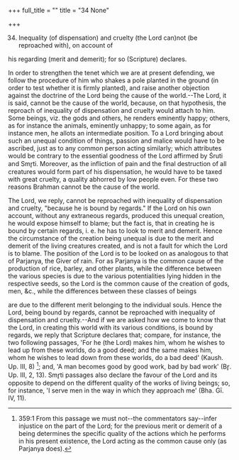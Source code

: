 +++
full_title = ""
title = "34 None"

+++


34. Inequality (of dispensation) and cruelty (the Lord can)not (be reproached with), on account of

his regarding (merit and demerit); for so (Scripture) declares.

In order to strengthen the tenet which we are at present defending, we follow the procedure of him who shakes a pole planted in the ground (in order to test whether it is firmly planted), and raise another objection against the doctrine of the Lord being the cause of the world.--The Lord, it is said, cannot be the cause of the world, because, on that hypothesis, the reproach of inequality of dispensation and cruelty would attach to him. Some beings, viz. the gods and others, he renders eminently happy; others, as for instance the animals, eminently unhappy; to some again, as for instance men, he allots an intermediate position. To a Lord bringing about such an unequal condition of things, passion and malice would have to be ascribed, just as to any common person acting similarly; which attributes would be contrary to the essential goodness of the Lord affirmed by Śruti and Smr̥ti. Moreover, as the infliction of pain and the final destruction of all creatures would form part of his dispensation, he would have to be taxed with great cruelty, a quality abhorred by low people even. For these two reasons Brahman cannot be the cause of the world.

The Lord, we reply, cannot be reproached with inequality of dispensation and cruelty, "because he is bound by regards." If the Lord on his own account, without any extraneous regards, produced this unequal creation, he would expose himself to blame; but the fact is, that in creating he is bound by certain regards, i. e. he has to look to merit and demerit. Hence the circumstance of the creation being unequal is due to the merit and demerit of the living creatures created, and is not a fault for which the Lord is to blame. The position of the Lord is to be looked on as analogous to that of Parjanya, the Giver of rain. For as Parjanya is the common cause of the production of rice, barley, and other plants, while the difference between the various species is due to the various potentialities lying hidden in the respective seeds, so the Lord is the common cause of the creation of gods, men, &c., while the differences between these classes of beings

are due to the different merit belonging to the individual souls. Hence the Lord, being bound by regards, cannot be reproached with inequality of dispensation and cruelty.--And if we are asked how we come to know that the Lord, in creating this world with its various conditions, is bound by regards, we reply that Scripture declares that; compare, for instance, the two following passages, 'For he (the Lord) makes him, whom he wishes to lead up from these worlds, do a good deed; and the same makes him, whom he wishes to lead down from these worlds, do a bad deed' (Kaush. Up. III, 8) [^fn_316]; and, 'A man becomes good by good work, bad by bad work' (Br̥. Up. III, 2, 13). Smr̥ti passages also declare the favour of the Lord and its opposite to depend on the different quality of the works of living beings; so, for instance, 'I serve men in the way in which they approach me' (Bha. Gī. IV, 11).

[^fn_316]: 359:1 From this passage we must not--the commentators say--infer injustice on the part of the Lord; for the previous merit or demerit of a being determines the specific quality of the actions which he performs in his present existence, the Lord acting as the common cause only (as Parjanya does).

